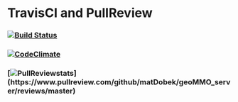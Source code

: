 # TravisCI and PullReview
### [![Build Status](https://travis-ci.org/matDobek/geoMMO_server.svg?branch=master)](https://travis-ci.org/matDobek/geoMMO_server)
### [![CodeClimate](https://codeclimate.com/github/matDobek/geoMMO_server/badges/gpa.svg)](https://codeclimate.com/github/matDobek/geoMMO_server)
### [![PullReviewstats](https://www.pullreview.com/github/matDobek/geoMMO_server/badges/master.svg?)](https://www.pullreview.com/github/matDobek/geoMMO_server/reviews/master)
